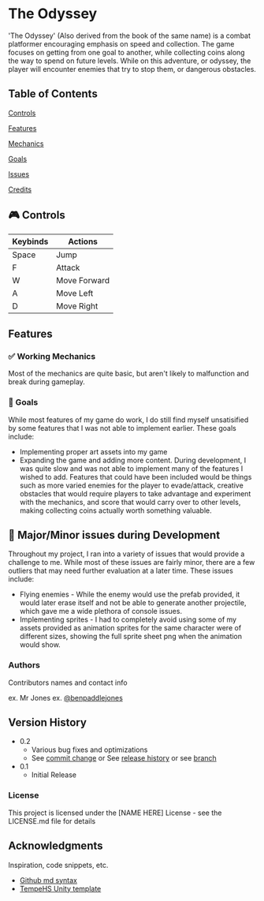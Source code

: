 # The Odyssey 

'The Odyssey' (Also derived from the book of the same name) is a combat platformer encouraging emphasis on speed and collection. The game focuses on getting from one goal to another, while collecting coins along the way to spend on future levels. While on this adventure, or odyssey, the player will encounter enemies that try to stop them, or dangerous obstacles. 
## Table of Contents <a name="my-custom-anchor-point"></a>
[Controls](#controls)

[Features](#features) 

[Mechanics](#mechanics)

[Goals](#goals)

[Issues](#issues)

[Credits](#credits)
## :video_game: Controls <a name="controls"></a>
| Keybinds  | Actions |
| ------------- | ------------- |
| Space  | Jump  |
| F | Attack  |
| W | Move Forward |
| A | Move Left |
| D | Move Right |
## Features

### :white_check_mark: Working Mechanics <a name="mechanics"></a>
Most of the mechanics are quite basic, but aren't likely to malfunction and break during gameplay.


### :dart: Goals <a name="goals"></a>

While most features of my game do work, I do still find myself unsatisified by some features that I was not able to implement earlier. These goals include:
* Implementing proper art assets into my game 
* Expanding the game and adding more content. During development, I was quite slow and was not able to implement many of the features I wished to add. Features that could have been included would be things such as more varied enemies for the player to evade/attack, creative obstacles that would require players to take advantage and experiment with the mechanics, and score that would carry over to other levels, making collecting coins actually worth something valuable.

## :red_circle: Major/Minor issues during Development <a name="issues"></a>

Throughout my project, I ran into a variety of issues that would provide a challenge to me. While most of these issues are fairly minor, there are a few outliers that may need further evaluation at a later time. These issues include:
* Flying enemies - While the enemy would use the prefab provided, it would later erase itself and not be able to generate another projectile, which gave me a wide plethora of console issues.
* Implementing sprites - I had to completely avoid using some of my assets provided as animation sprites for the same character were of different sizes, showing the full sprite sheet png when the animation would show.

### Authors

Contributors names and contact info

ex. Mr Jones
ex. [@benpaddlejones](https://github.com/benpaddlejones)

## Version History

* 0.2
    * Various bug fixes and optimizations
    * See [commit change]() or See [release history]() or see [branch]()
* 0.1
    * Initial Release

### License

This project is licensed under the [NAME HERE] License - see the LICENSE.md file for details

## Acknowledgments

Inspiration, code snippets, etc.
* [Github md syntax](https://docs.github.com/en/get-started/writing-on-github/getting-started-with-writing-and-formatting-on-github/basic-writing-and-formatting-syntax)
* [TempeHS Unity template](https://github.com/TempeHS/TempeHS_Unity_DevContainer)
